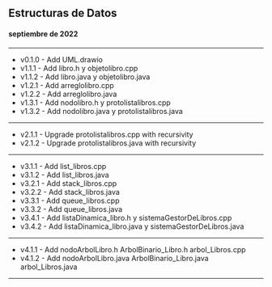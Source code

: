 ## Estructuras de Datos
#### septiembre de 2022

---
+ v0.1.0 - Add UML.drawio
+ v1.1.1 - Add libro.h y objetolibro.cpp
+ v1.1.2 - Add libro.java y objetolibro.java
+ v1.2.1 - Add arreglolibro.cpp
+ v1.2.2 - Add arreglolibro.java
+ v1.3.1 - Add nodolibro.h y protolistalibros.cpp
+ v1.3.2 - Add nodolibro.java y protolistalibros.java
---
+ v2.1.1 - Upgrade protolistalibros.cpp with recursivity
+ v2.1.2 - Upgrade protolistalibros.java with recursivity
---
+ v3.1.1 - Add list_libros.cpp
+ v3.1.2 - Add list_libros.java
+ v3.2.1 - Add stack_libros.cpp
+ v3.2.2 - Add stack_libros.java
+ v3.3.1 - Add queue_libros.cpp
+ v3.3.2 - Add queue_libros.java
+ v3.4.1 - Add listaDinamica_libro.h y sistemaGestorDeLibros.cpp
+ v3.4.2 - Add listaDinamica_libro.java y sistemaGestorDeLibros.java
---
+ v4.1.1 - Add nodoArbolLibro.h ArbolBinario_Libro.h arbol_Libros.cpp
+ v4.1.2 - Add nodoArbolLibro.java ArbolBinario_Libro.java arbol_Libros.java
---